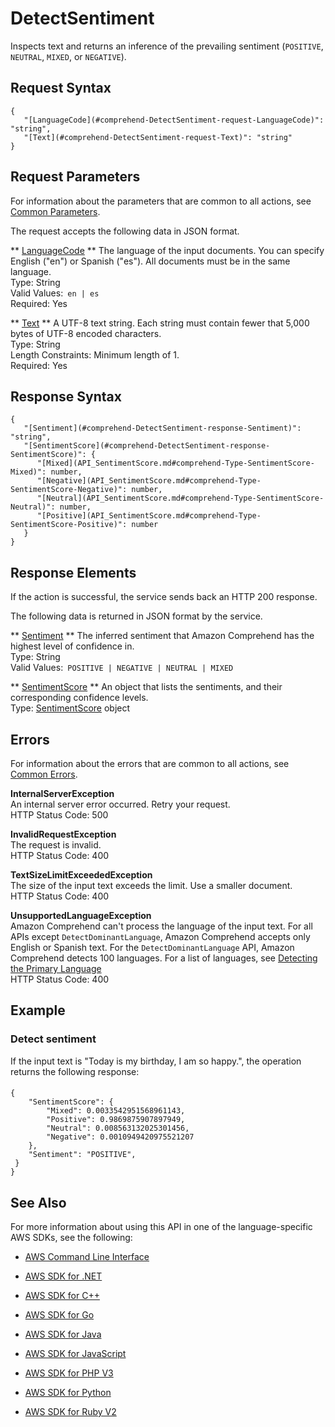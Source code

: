 # DetectSentiment<a name="API_DetectSentiment"></a>

Inspects text and returns an inference of the prevailing sentiment \(`POSITIVE`, `NEUTRAL`, `MIXED`, or `NEGATIVE`\)\. 

## Request Syntax<a name="API_DetectSentiment_RequestSyntax"></a>

```
{
   "[LanguageCode](#comprehend-DetectSentiment-request-LanguageCode)": "string",
   "[Text](#comprehend-DetectSentiment-request-Text)": "string"
}
```

## Request Parameters<a name="API_DetectSentiment_RequestParameters"></a>

For information about the parameters that are common to all actions, see [Common Parameters](CommonParameters.md)\.

The request accepts the following data in JSON format\.

 ** [LanguageCode](#API_DetectSentiment_RequestSyntax) **   <a name="comprehend-DetectSentiment-request-LanguageCode"></a>
The language of the input documents\. You can specify English \("en"\) or Spanish \("es"\)\. All documents must be in the same language\.  
Type: String  
Valid Values:` en | es`   
Required: Yes

 ** [Text](#API_DetectSentiment_RequestSyntax) **   <a name="comprehend-DetectSentiment-request-Text"></a>
A UTF\-8 text string\. Each string must contain fewer that 5,000 bytes of UTF\-8 encoded characters\.  
Type: String  
Length Constraints: Minimum length of 1\.  
Required: Yes

## Response Syntax<a name="API_DetectSentiment_ResponseSyntax"></a>

```
{
   "[Sentiment](#comprehend-DetectSentiment-response-Sentiment)": "string",
   "[SentimentScore](#comprehend-DetectSentiment-response-SentimentScore)": { 
      "[Mixed](API_SentimentScore.md#comprehend-Type-SentimentScore-Mixed)": number,
      "[Negative](API_SentimentScore.md#comprehend-Type-SentimentScore-Negative)": number,
      "[Neutral](API_SentimentScore.md#comprehend-Type-SentimentScore-Neutral)": number,
      "[Positive](API_SentimentScore.md#comprehend-Type-SentimentScore-Positive)": number
   }
}
```

## Response Elements<a name="API_DetectSentiment_ResponseElements"></a>

If the action is successful, the service sends back an HTTP 200 response\.

The following data is returned in JSON format by the service\.

 ** [Sentiment](#API_DetectSentiment_ResponseSyntax) **   <a name="comprehend-DetectSentiment-response-Sentiment"></a>
The inferred sentiment that Amazon Comprehend has the highest level of confidence in\.  
Type: String  
Valid Values:` POSITIVE | NEGATIVE | NEUTRAL | MIXED` 

 ** [SentimentScore](#API_DetectSentiment_ResponseSyntax) **   <a name="comprehend-DetectSentiment-response-SentimentScore"></a>
An object that lists the sentiments, and their corresponding confidence levels\.  
Type: [SentimentScore](API_SentimentScore.md) object

## Errors<a name="API_DetectSentiment_Errors"></a>

For information about the errors that are common to all actions, see [Common Errors](CommonErrors.md)\.

 **InternalServerException**   
An internal server error occurred\. Retry your request\.  
HTTP Status Code: 500

 **InvalidRequestException**   
The request is invalid\.  
HTTP Status Code: 400

 **TextSizeLimitExceededException**   
The size of the input text exceeds the limit\. Use a smaller document\.  
HTTP Status Code: 400

 **UnsupportedLanguageException**   
Amazon Comprehend can't process the language of the input text\. For all APIs except `DetectDominantLanguage`, Amazon Comprehend accepts only English or Spanish text\. For the `DetectDominantLanguage` API, Amazon Comprehend detects 100 languages\. For a list of languages, see [Detecting the Primary Language ](how-languages.md)   
HTTP Status Code: 400

## Example<a name="API_DetectSentiment_Examples"></a>

### Detect sentiment<a name="API_DetectSentiment_Example_1"></a>

If the input text is "Today is my birthday, I am so happy\.", the operation returns the following response:

#### <a name="w3ab1c22b5c32c15b3b5"></a>

```
{
    "SentimentScore": {
        "Mixed": 0.0033542951568961143,
        "Positive": 0.9869875907897949,
        "Neutral": 0.008563132025301456,
        "Negative": 0.0010949420975521207
    },
    "Sentiment": "POSITIVE",
 }   
}
```

## See Also<a name="API_DetectSentiment_SeeAlso"></a>

For more information about using this API in one of the language\-specific AWS SDKs, see the following:

+  [AWS Command Line Interface](http://docs.aws.amazon.com/goto/aws-cli/comprehend-2017-11-27/DetectSentiment) 

+  [AWS SDK for \.NET](http://docs.aws.amazon.com/goto/DotNetSDKV3/comprehend-2017-11-27/DetectSentiment) 

+  [AWS SDK for C\+\+](http://docs.aws.amazon.com/goto/SdkForCpp/comprehend-2017-11-27/DetectSentiment) 

+  [AWS SDK for Go](http://docs.aws.amazon.com/goto/SdkForGoV1/comprehend-2017-11-27/DetectSentiment) 

+  [AWS SDK for Java](http://docs.aws.amazon.com/goto/SdkForJava/comprehend-2017-11-27/DetectSentiment) 

+  [AWS SDK for JavaScript](http://docs.aws.amazon.com/goto/AWSJavaScriptSDK/comprehend-2017-11-27/DetectSentiment) 

+  [AWS SDK for PHP V3](http://docs.aws.amazon.com/goto/SdkForPHPV3/comprehend-2017-11-27/DetectSentiment) 

+  [AWS SDK for Python](http://docs.aws.amazon.com/goto/boto3/comprehend-2017-11-27/DetectSentiment) 

+  [AWS SDK for Ruby V2](http://docs.aws.amazon.com/goto/SdkForRubyV2/comprehend-2017-11-27/DetectSentiment) 